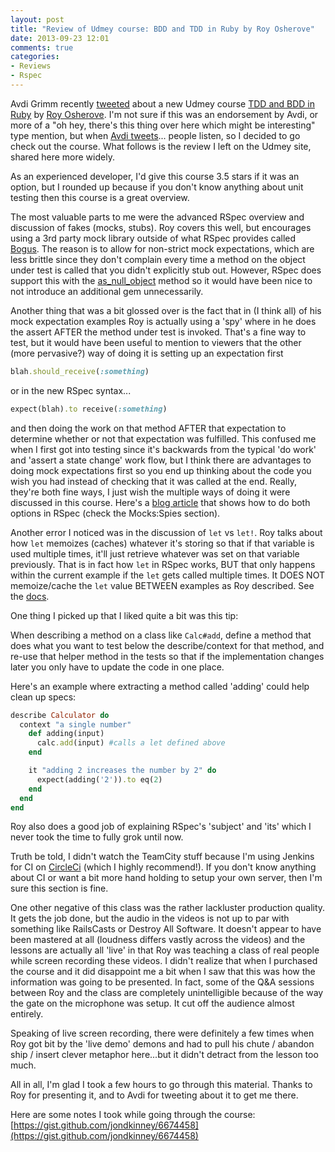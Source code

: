```yaml
---
layout: post
title: "Review of Udmey course: BDD and TDD in Ruby by Roy Osherove"
date: 2013-09-23 12:01
comments: true
categories: 
- Reviews
- Rspec
---
```


Avdi Grimm recently [tweeted](https://twitter.com/avdi/status/381090549488287744) about a new Udmey course [TDD and BDD in Ruby](https://www.udemy.com/tdd-bdd-in-ruby) by [Roy Osherove](https://twitter.com/royosherove). I'm not sure if this was an endorsement by Avdi, or more of a "oh hey, there's this thing over here which might be interesting" type mention, but when [Avdi tweets](http://storify.com/allafarce/avdi-grimm-s-super-happy-fun-time-at-newark-int-l)... people listen, so I decided to go check out the course. What follows is the review I left on the Udmey site, shared here more widely.

As an experienced developer, I'd give this course 3.5 stars if it was an option, but I rounded up because if you don't know anything about unit testing then this course is a great overview.

The most valuable parts to me were the advanced RSpec overview and discussion of fakes (mocks, stubs). Roy covers this well, but encourages using a 3rd party mock library outside of what RSpec provides called [Bogus](https://github.com/psyho/bogus). The reason is to allow for non-strict mock expectations, which are less brittle since they don't complain every time a method on the object under test is called that you didn't explicitly stub out. However, RSpec does support this with the [as_null_object](https://www.relishapp.com/rspec/rspec-mocks/v/2-6/docs/method-stubs/as-null-object) method so it would have been nice to not introduce an additional gem unnecessarily. 

<!-- more -->

Another thing that was a bit glossed over is the fact that in (I think all) of his mock expectation examples Roy is actually using a 'spy' where in he does the assert AFTER the method under test is invoked. That's a fine way to test, but it would have been useful to mention to viewers that the other (more pervasive?) way of doing it is setting up an expectation first 

```ruby
blah.should_receive(:something)
```

or in the new RSpec syntax...

```ruby
expect(blah).to receive(:something) 
```

and then doing the work on that method AFTER that expectation to determine whether or not that expectation was fulfilled. This confused me when I first got into testing since it's backwards from the typical 'do work' and 'assert a state change' work flow, but I think there are advantages to doing mock expectations first so you end up thinking about the code you wish you had instead of checking that it was called at the end. Really, they're both fine ways, I just wish the multiple ways of doing it were discussed in this course. Here's a [blog article](http://myronmars.to/n/dev-blog/2013/07/rspec-2-14-is-released) that shows how to do both options in RSpec (check the Mocks:Spies section). 

Another error I noticed was in the discussion of `let` vs `let!`. Roy talks about how `let` memoizes (caches) whatever it's storing so that if that variable is used multiple times, it'll just retrieve whatever was set on that variable previously. That is in fact how `let` in RSpec works, BUT that only happens within the current example if the `let` gets called multiple times. It DOES NOT memoize/cache the `let` value BETWEEN examples as Roy described. See the [docs](https://www.relishapp.com/rspec/rspec-core/docs/helper-methods/let-and-let).

One thing I picked up that I liked quite a bit was this tip:

When describing a method on a class like `Calc#add`, define a method that does what you want to test below the describe/context for that method, and re-use that helper method in the tests so that if the implementation changes later you only have to update the code in one place. 

Here's an example where extracting a method called 'adding' could help clean up specs:

```ruby
describe Calculator do
  context "a single number"
    def adding(input)
      calc.add(input) #calls a let defined above
    end

    it "adding 2 increases the number by 2" do
      expect(adding('2')).to eq(2)
    end
  end
end
```

Roy also does a good job of explaining RSpec's 'subject' and 'its' which I never took the time to fully grok until now.

Truth be told, I didn't watch the TeamCity stuff because I'm using Jenkins for CI on [CircleCi](http://circleci.com) (which I highly recommend!). If you don't know anything about CI or want a bit more hand holding to setup your own server, then I'm sure this section is fine.

One other negative of this class was the rather lackluster production quality. It gets the job done, but the audio in the videos is not up to par with something like RailsCasts or Destroy All Software. It doesn't appear to have been mastered at all (loudness differs vastly across the videos) and the lessons are actually all 'live' in that Roy was teaching a class of real people while screen recording these videos. I didn't realize that when I purchased the course and it did disappoint me a bit when I saw that this was how the information was going to be presented. In fact, some of the Q&A sessions between Roy and the class are completely unintelligible because of the way the gate on the microphone was setup. It cut off the audience almost entirely.

Speaking of live screen recording, there were definitely a few times when Roy got bit by the 'live demo' demons and had to pull his chute / abandon ship / insert clever metaphor here...but it didn't detract from the lesson too much.

All in all, I'm glad I took a few hours to go through this material. Thanks to Roy for presenting it, and to Avdi for tweeting about it to get me there.
                                                           
Here are some notes I took while going through the course: [https://gist.github.com/jondkinney/6674458](https://gist.github.com/jondkinney/6674458)
